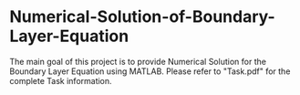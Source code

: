 # Numerical-Solution-of-Boundary-Layer-Equation
The main goal of this project is to provide Numerical Solution for the Boundary Layer Equation using MATLAB. Please refer to "Task.pdf" for the complete Task information.
